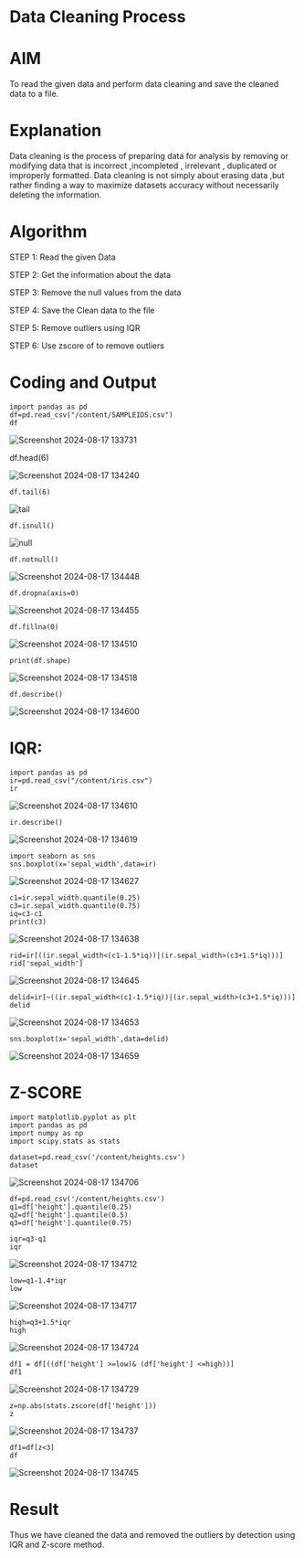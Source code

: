 #  Data Cleaning Process
# AIM
To read the given data and perform data cleaning and save the cleaned data to a file.

# Explanation
Data cleaning is the process of preparing data for analysis by removing or modifying data that is incorrect ,incompleted , irrelevant , duplicated or improperly formatted. Data cleaning is not simply about erasing data ,but rather finding a way to maximize datasets accuracy without necessarily deleting the information.

# Algorithm
STEP 1: Read the given Data

STEP 2: Get the information about the data

STEP 3: Remove the null values from the data

STEP 4: Save the Clean data to the file

STEP 5: Remove outliers using IQR

STEP 6: Use zscore of to remove outliers

# Coding and Output
~~~
import pandas as pd
df=pd.read_csv("/content/SAMPLEIDS.csv")
df
~~~
![Screenshot 2024-08-17 133731](https://github.com/user-attachments/assets/b1cbacc0-0f7a-43ef-9e85-ef72797ee042)

df.head(6)

![Screenshot 2024-08-17 134240](https://github.com/user-attachments/assets/4d527b58-809c-4bb9-9564-1bc90ab36a7f)
~~~
df.tail(6)
~~~
![tail](https://github.com/user-attachments/assets/a42a919b-9ad9-4bb5-9cc9-f50b54cc3526)
~~~
df.isnull()
~~~
![null](https://github.com/user-attachments/assets/4651e847-13ff-454a-ad14-6cfd71d9b985)
~~~
df.notnull()
~~~
![Screenshot 2024-08-17 134448](https://github.com/user-attachments/assets/236a7d9f-3551-4f6d-9176-b7f1128d4038)

~~~
df.dropna(axis=0)
~~~
![Screenshot 2024-08-17 134455](https://github.com/user-attachments/assets/86a150fb-a742-4580-b1f5-43782f062184)
~~~
df.fillna(0)
~~~
![Screenshot 2024-08-17 134510](https://github.com/user-attachments/assets/03b83136-dea5-4824-abe2-a2ea66c164ff)
~~~
print(df.shape)
~~~
![Screenshot 2024-08-17 134518](https://github.com/user-attachments/assets/8fd5d9d6-06f8-4dc3-8089-076c47b8d20d)
~~~
df.describe()
~~~
![Screenshot 2024-08-17 134600](https://github.com/user-attachments/assets/832427ba-9a92-4105-a180-1b3f8d531915)
# IQR:
~~~
import pandas as pd
ir=pd.read_csv("/content/iris.csv")
ir
~~~
![Screenshot 2024-08-17 134610](https://github.com/user-attachments/assets/e63f896a-8f97-4b28-875c-27ad7b3b19f9)
~~~
ir.describe()
~~~
![Screenshot 2024-08-17 134619](https://github.com/user-attachments/assets/8ef8ed5a-dfa6-4087-a5dc-d3bc2eec0302)
~~~
import seaborn as sns
sns.boxplot(x='sepal_width',data=ir)
~~~
![Screenshot 2024-08-17 134627](https://github.com/user-attachments/assets/ee55a266-e105-4417-984b-6f31fb6d93c7)
~~~
c1=ir.sepal_width.quantile(0.25)
c3=ir.sepal_width.quantile(0.75)
iq=c3-c1
print(c3)
~~~
![Screenshot 2024-08-17 134638](https://github.com/user-attachments/assets/417615b6-b710-48dd-bc0a-4fd444ed16ba)
~~~
rid=ir[((ir.sepal_width<(c1-1.5*iq))|(ir.sepal_width>(c3+1.5*iq)))]
rid['sepal_width']
~~~
![Screenshot 2024-08-17 134645](https://github.com/user-attachments/assets/425cef6d-cd8e-45a5-b21b-c0ad113a8002)
~~~
delid=ir[~((ir.sepal_width<(c1-1.5*iq))|(ir.sepal_width>(c3+1.5*iq)))]
delid
~~~
![Screenshot 2024-08-17 134653](https://github.com/user-attachments/assets/11c04a31-a571-4b06-acca-20d4d48ca429)
~~~
sns.boxplot(x='sepal_width',data=delid)
~~~
![Screenshot 2024-08-17 134659](https://github.com/user-attachments/assets/2fc13aea-8934-45ac-bb3a-bd8f209bd7f4)
# Z-SCORE
~~~
import matplotlib.pyplot as plt
import pandas as pd
import numpy as np
import scipy.stats as stats

dataset=pd.read_csv('/content/heights.csv')
dataset
~~~
![Screenshot 2024-08-17 134706](https://github.com/user-attachments/assets/b244041b-da3b-4fce-91a7-3b3179b3a2f0)
~~~
df=pd.read_csv('/content/heights.csv')
q1=df['height'].quantile(0.25)
q2=df['height'].quantile(0.5)
q3=df['height'].quantile(0.75)

iqr=q3-q1
iqr
~~~
![Screenshot 2024-08-17 134712](https://github.com/user-attachments/assets/d54639ac-fcda-4ac9-a987-5d4e69d1a228)
~~~
low=q1-1.4*iqr
low
~~~
![Screenshot 2024-08-17 134717](https://github.com/user-attachments/assets/bf609cba-fcbd-498f-a9c1-1654c92a2926)
~~~
high=q3+1.5*iqr
high
~~~
![Screenshot 2024-08-17 134724](https://github.com/user-attachments/assets/2a8e87c6-fa56-496b-ad49-e79e34ed4898)
~~~
df1 = df[((df['height'] >=low)& (df['height'] <=high))]
df1
~~~
![Screenshot 2024-08-17 134729](https://github.com/user-attachments/assets/1b5addd2-825c-487f-be73-d674e843c8cc)
~~~
z=np.abs(stats.zscore(df['height']))
z
~~~
![Screenshot 2024-08-17 134737](https://github.com/user-attachments/assets/2381afe9-604c-4c42-861e-2a70f7d15321)
~~~
df1=df[z<3]
df
~~~
![Screenshot 2024-08-17 134745](https://github.com/user-attachments/assets/ff944025-0b51-4b58-863d-caa02148c45c)

# Result
 Thus we have cleaned the data and removed the outliers by detection using IQR and Z-score method.
